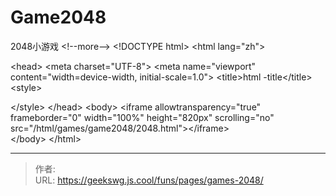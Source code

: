 # Game2048

2048小游戏
&lt;!--more--&gt;
&lt;!DOCTYPE html&gt;
&lt;html lang=&#34;zh&#34;&gt;

&lt;head&gt;
  &lt;meta charset=&#34;UTF-8&#34;&gt;
  &lt;meta name=&#34;viewport&#34; content=&#34;width=device-width, initial-scale=1.0&#34;&gt;
  &lt;title&gt;html -title&lt;/title&gt;
  &lt;style&gt;
    
  &lt;/style&gt;
&lt;/head&gt;
&lt;body&gt;
  &lt;iframe allowtransparency=&#34;true&#34; frameborder=&#34;0&#34; width=&#34;100%&#34; height=&#34;820px&#34; scrolling=&#34;no&#34; src=&#34;/html/games/game2048/2048.html&#34;&gt;&lt;/iframe&gt;  
&lt;/body&gt;
&lt;/html&gt;

---

> 作者:   
> URL: https://geekswg.js.cool/funs/pages/games-2048/  

